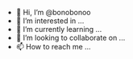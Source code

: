 - 👋 Hi, I’m @bonobonoo
- 👀 I’m interested in ...
- 🌱 I’m currently learning ...
- 💞️ I’m looking to collaborate on ...
- 📫 How to reach me ...

<!---
bonobonoo/bonobonoo is a ✨ special ✨ repository because its `README.md` (this file) appears on your GitHub profile.
You can click the Preview link to take a look at your changes.
--->
